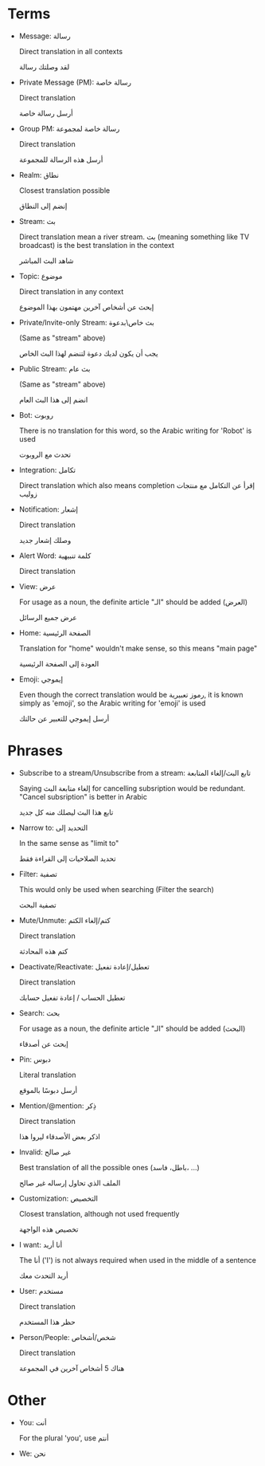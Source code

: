 # Terms

- Message: رسالة

  Direct translation in all contexts

  لقد وصلتك رسالة

- Private Message (PM): رسالة خاصة

  Direct translation

  أرسل رسالة خاصة

- Group PM: رسالة خاصة لمجموعة

  Direct translation

  أرسل هذه الرسالة للمجموعة

- Realm: نطاق

  Closest translation possible

  إنضم إلى النطاق

- Stream: بث

  Direct translation mean a river stream. بث (meaning something like TV
  broadcast) is the best translation in the context

  شاهد البث المباشر

- Topic: موضوع

  Direct translation in any context

  إبحث عن أشخاص آخرين مهتمون بهذا الموضوع

- Private/Invite-only Stream: بث خاص\بدعوة

  (Same as "stream" above)

  يجب أن يكون لديك دعوة لتنضم لهذا البث الخاص

- Public Stream: بث عام

  (Same as "stream" above)

  انضم إلى هذا البث العام

- Bot: روبوت

  There is no translation for this word, so the Arabic writing for 'Robot'
  is used

  تحدث مع الروبوت

- Integration: تكامل

  Direct translation which also means completion
  إقرأ عن التكامل مع منتجات زوليب

- Notification: إشعار

  Direct translation

  وصلك إشعار جديد

- Alert Word: كلمة تنبيهية

  Direct translation

- View: عرض

  For usage as a noun, the definite article "الـ" should be added (العرض)

  عرض جميع الرسائل

- Home: الصفحة الرئيسية

  Translation for "home" wouldn't make sense, so this means "main page"

  العودة إلى الصفحة الرئيسية

- Emoji: إيموجي

  Even though the correct translation would be رموز تعبيرية, it is known
  simply as 'emoji', so the Arabic writing for 'emoji' is used

  أرسل إيموجي للتعبير عن حالتك
 
# Phrases

- Subscribe to a stream/Unsubscribe from a stream: تابع البث/إلغاء المتابعة

  Saying إلغاء متابعة البث for cancelling subsription would be redundant.
  "Cancel subsription" is better in Arabic

  تابع هذا البث ليصلك منه كل جديد

- Narrow to: التحديد إلى

  In the same sense as "limit to"

  تحديد الصلاحيات إلى القراءة فقط

- Filter: تصفية

  This would only be used when searching (Filter the search)

  تصفية البحث

- Mute/Unmute: كتم/إلغاء الكتم

  Direct translation

  كتم هذه المحادثة

- Deactivate/Reactivate: تعطيل/إعادة تفعيل

  Direct translation

  تعطيل الحساب / إعادة تفعيل حسابك

- Search: بحث

  For usage as a noun, the definite article "الـ" should be added (البحث)

  إبحث عن أصدقاء

- Pin: دبوس

  Literal translation

  أرسل دبوسًا بالموقع

- Mention/@mention: ذِكر

  Direct translation

  اذكر بعض الأصدقاء ليروا هذا

- Invalid: غير صالح

  Best translation of all the possible ones (باطل، فاسد، ...)

  الملف الذي تحاول إرساله غير صالح

- Customization: التخصيص

  Closest translation, although not used frequently

  تخصيص هذه الواجهة

- I want: أنا أريد

  The أنا ('I') is not always required when used in the middle of a sentence

  أريد التحدث معك

- User: مستخدم

  Direct translation

  حظر هذا المستخدم

- Person/People: شخص/أشخاص

  Direct translation

  هناك 5 أشخاص آخرين في المجموعة

# Other

- You: أنت

  For the plural 'you', use أنتم

- We: نحن
